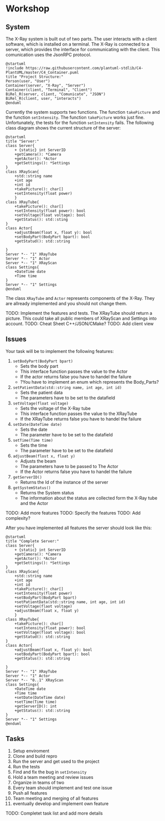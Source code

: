 # Workshop

## System

The X-Ray system is built out of two parts. The user interacts with a client software, which is installed on a terminal. The X-Ray is connected to a server, which provides the interface for communicating with the client. This comunication uses the JsonRPC protocol.

```puml
@startuml
!include https://raw.githubusercontent.com/plantuml-stdlib/C4-PlantUML/master/C4_Container.puml
title "Project Structure:"
Person(user, "User")
Container(server, "X-Ray", "Server")
Container(client, "Terminal", "Client")
BiRel_R(server, client, "Comunicate", "JSON")
BiRel_R(client, user, "interacts")
@enduml
```

Currently the system supports two functions. The function `takePicture` and the function `setIntensity`. The function `takePicture` works just fine. Unfortunately, the tests for the function `setIntensity` fails. The following class diagram shows the current structure of the server:

```puml
@startuml
title "Server:"
class Server{
    + {static} int ServerID
    +getCamera(): *Camera
    +getActor(): *Actor
    +getSettings(): *Settings
}
class XRayScan{
    +std::string name
    +int age
    +int id
    +takePicture(): char[]
    +setIntensity(float power)
    }
class XRayTube{
    +takePicture(): char[]
    +setIntensity(float power): bool
    +setVoltage(float voltage): bool
    +getStatus(): std::sting
}
class Actor{
    +adjustBeam(float x, float y): bool
    +setBodyPart(BodyPart bpart): bool
    +getStatud(): std::string

}
Server *-- "1" XRayTube
Server *-- "1" Actor
Server *-- "1" XRayScan
class Settings{
    +DateTime date
    +Time time
}
Server *-- "1" Settings
@enduml
```

The class `XRayTube` and `Actor` represents components of the X-Ray. They are allready implemented and you should not change them.

TODO: Implement the features and tests. The XRayTube should return a picture. This could take all public members of XRayScan and Settings into account.
TODO: Cheat Sheet C++/JSON/CMake?
TODO: Add client view

## Issues

Your task will be to implement the following features:

1. `setBodyPart(BodyPart bpart)`
    * Sets the body part
    * This interface function passes the value to the Actor
    * If the actor returns false you have to handel the failure
    * ?You have to implement an enum which represents the Body_Parts?
1. `setPatientData(std::string name, int age, int id)`
    * Sets the patient data
    * The parameters have to be set to the datafield
1. `setVoltage(float voltage)`
    * Sets the voltage of the X-Ray tube
    * This interface function passes the value to the XRayTube
    * If the XRayTube returns false you have to handel the failure
1. `setDate(DateTime date)`
    * Sets the date
    * The parameter have to be set to the datafield
1. `setTime(Time time)`
    * Sets the time
    * The parameter have to be set to the datafield
1. `adjustBeam(flost x, float y)`
    * Adjusts the beam
    * The parameters have to be passed to The Actor
    * If the Actor returns false you have to handel the failure
1. `getServerID()`
    * Returns the Id of the instance of the server
1. `getSystemStatus()`
    * Returns the System status
    * The information about the status are collected form the X-Ray tube and the Actor

TODO: Add more features
TODO: Specify the features
TODO: Add complexity?

After you have implemented all features the server should look like this:

```puml
@startuml
title "Complete Server:"
class Server{
    + {static} int ServerID
    +getCamera(): *Camera
    +getActor(): *Actor
    +getSettings(): *Settings
}
class XRayScan{
    +std::string name
    +int age
    +int id
    +takePicture(): char[]
    +setIntensity(float power)
    +setBodyPart(BodyPart bpart)
    +setPatientData(std::string name, int age, int id)
    +setVoltage(flaot voltage)
    +adjustBeam(float x, float y)
    }
class XRayTube{
    +takePicture(): char[]
    +setIntensity(float power): bool
    +setVoltage(float voltage): bool
    +getStatud(): std::string
}
class Actor{
    +adjustBeam(float x, float y): bool
    +setBodyPart(BodyPart bpart): bool
    +getStatus(): std::string

}
Server *-- "1" XRayTube
Server *-- "1" Actor
Server *-- "0..1" XRayScan
class Settings{
    +DateTime date
    +Time time
    +setDate(DateTime date)
    +setTime(Time time)
    +getServerID(): int
    +getStatus(): std::string
}
Server *-- "1" Settings
@enduml
```

## Tasks

1. Setup enviroment
1. Clone and build repro
1. Run the server and get used to the project
1. Run the tests
1. Find and fix the bug in `setIntensity`
1. Hold a team meeting and review issues
1. Organize in teams of two
1. Every team should implement and test one issue
1. Push all features
1. Team meeting and merging of all features
1. eventually develop and implement own feature

TODO: Completet task list and add more details
